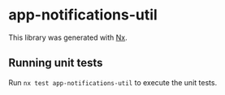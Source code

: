 # app-notifications-util

This library was generated with [Nx](https://nx.dev).

## Running unit tests

Run `nx test app-notifications-util` to execute the unit tests.
